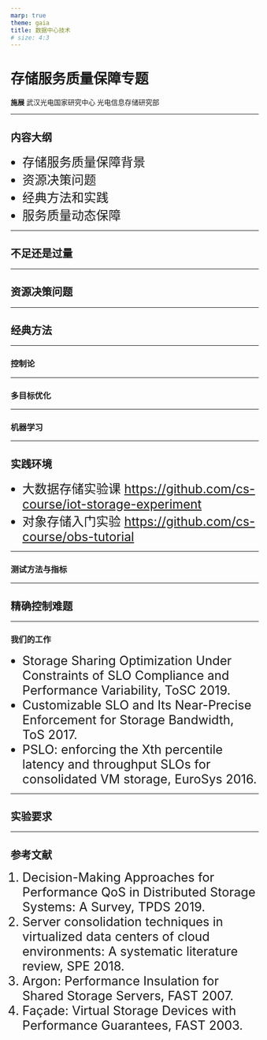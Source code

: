 ```yaml
---
marp: true
theme: gaia
title: 数据中心技术
# size: 4:3
---
```


# 存储服务质量保障专题

**施展**
武汉光电国家研究中心
光电信息存储研究部

---

## 内容大纲

- 存储服务质量保障背景
- 资源决策问题
- 经典方法和实践
- 服务质量动态保障

---

## 不足还是过量

---

## 资源决策问题

---

## 经典方法

---

### 控制论

---

### 多目标优化

---

### 机器学习

---

## 实践环境

- 大数据存储实验课 <https://github.com/cs-course/iot-storage-experiment>
- 对象存储入门实验 <https://github.com/cs-course/obs-tutorial>

---

### 测试方法与指标

---

## 精确控制难题

---

### 我们的工作

<style scoped>
li {
  font-size: 25px;
}
</style>

- Storage Sharing Optimization Under Constraints of SLO Compliance and Performance Variability, ToSC 2019.
- Customizable SLO and Its Near-Precise Enforcement for Storage Bandwidth, ToS 2017.
- PSLO: enforcing the Xth percentile latency and throughput SLOs for consolidated VM storage, EuroSys 2016.

---

## 实验要求

---

## 参考文献

<style scoped>
li {
  font-size: 25px;
}
</style>

1. Decision-Making Approaches for Performance QoS in Distributed Storage Systems: A Survey, TPDS 2019.
2. Server consolidation techniques in virtualized data centers of cloud environments: A systematic literature review, SPE 2018.
3. Argon: Performance Insulation for Shared Storage Servers, FAST 2007.
4. Façade: Virtual Storage Devices with Performance Guarantees, FAST 2003.
